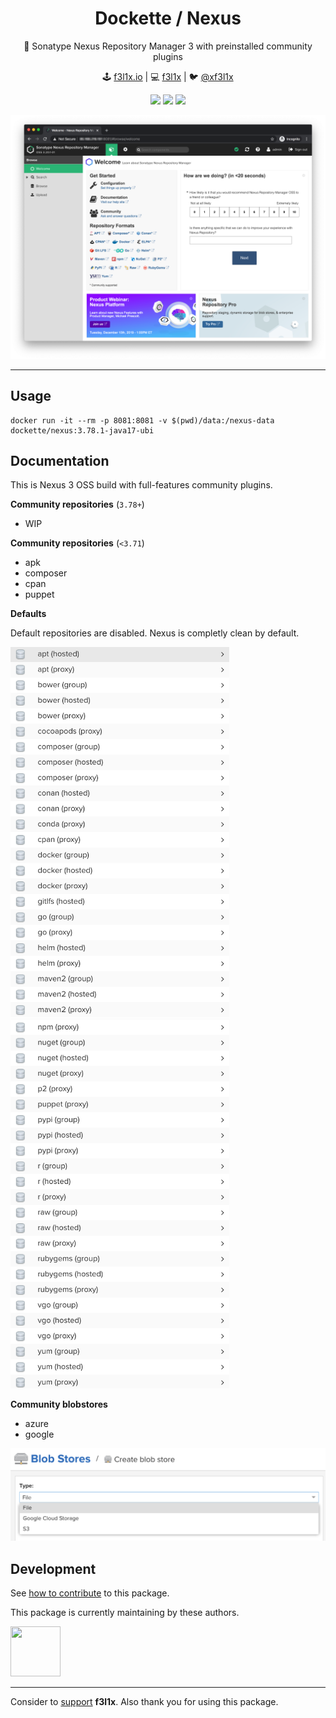 <h1 align=center>Dockette / Nexus</h1>

<p align=center>
   🎁 Sonatype Nexus Repository Manager 3 with preinstalled community plugins
</p>

<p align=center>
🕹 <a href="https://f3l1x.io">f3l1x.io</a> | 💻 <a href="https://github.com/f3l1x">f3l1x</a> | 🐦 <a href="https://twitter.com/xf3l1x">@xf3l1x</a>
</p>

<p align=center>
  <a href="https://hub.docker.com/r/dockette/nexus/"><img src="https://badgen.net/docker/pulls/dockette/nexus"></a>
  <a href="https://bit.ly/ctteg"><img src="https://badgen.net/badge/support/gitter/cyan"></a>
  <a href="https://github.com/sponsors/f3l1x"><img src="https://badgen.net/badge/sponsor/donations/F96854"></a>
</p>

![](https://github.com/dockette/nexus/blob/master/.docs/nexus.png "Nexus")

-----

## Usage

```
docker run -it --rm -p 8081:8081 -v $(pwd)/data:/nexus-data dockette/nexus:3.78.1-java17-ubi
```

## Documentation

This is Nexus 3 OSS build with full-features community plugins.

**Community repositories** (`3.78+`)

- WIP

**Community repositories** (`<3.71`)

- apk
- composer
- cpan
- puppet

**Defaults**

Default repositories are disabled. Nexus is completly clean by default.

<p>
    <img width="350" src="https://github.com/dockette/nexus/blob/master/.docs/repos1.png">
    <img width="350" src="https://github.com/dockette/nexus/blob/master/.docs/repos2.png">
</p>

**Community blobstores**

- azure
- google

<p>
    <img width="700" src="https://github.com/dockette/nexus/blob/master/.docs/blobstores.png">
</p>

## Development

See [how to contribute](https://contributte.org/contributing.html) to this package.

This package is currently maintaining by these authors.

<a href="https://github.com/f3l1x">
    <img width="80" height="80" src="https://avatars2.githubusercontent.com/u/538058?v=3&s=80">
</a>

-----

Consider to [support](https://github.com/sponsors/f3l1x) **f3l1x**. Also thank you for using this package.
